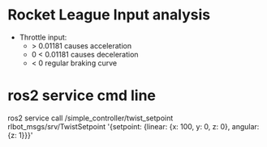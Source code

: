 # Rocket League Input analysis
- Throttle input:
  - \> 0.01181 causes acceleration
  - 0 < 0.01181 causes deceleration 
  - < 0 regular braking curve

# ros2 service cmd line
ros2 service call /simple_controller/twist_setpoint rlbot_msgs/srv/TwistSetpoint '{setpoint: {linear: {x: 100, y: 0, z: 0}, angular: {z: 1}}}'